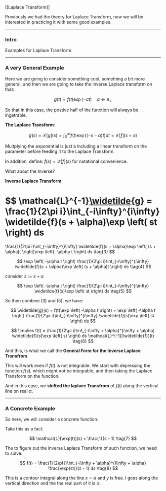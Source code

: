 [[Laplace Transform]]

Previously we had the theory for Laplace Transform, now we will be interested in practicing it with some good examples. 

---
### **Intro**

Examples for Laplace Transform. 


---
### **A very General Example**

Here we are going to consider something cool, something a bit more general, and then we are going to take the Inverse Laplace transform on that: 

$$
g(t) = f(t)\exp \left(
-\alpha t
\right) \quad \alpha \in \mathbb{R}_+
\tag{1}
$$

So that in this case, the postive half of the function will always be ingetrable. 

**The Laplace Transform**: 


$$
\widetilde{g}(s) = \mathcal{L}[g](s) = \int_{0}^{\infty} 
    f(t)\exp \left(
    (-s-\alpha)t
    \right)
dt = 
\mathcal{L}[f](s + \alpha)
\tag{2}
$$

Multplying the exponential is just a including a linear transform on the parameter before feeding it to the Laplace Transform. 

In addition, define: $\tilde{f}(s) = \mathcal{L}[f](s)$ for notational convenience. 

What about the Inverse? 

**Inverse Laplace Transform**

$$
\mathcal{L}^{-1}[\widetilde{g}](s) =  
\frac{1}{2\pi i}\int_{-i\infty}^{i\infty} 
    \widetilde{f}(s + \alpha)\exp \left(
    st
    \right)
ds
=
\frac{1}{2\pi i}\int_{-i\infty}^{i\infty} 
    \widetilde{f}(s + \alpha)\exp \left(
    (s + \alpha)t
    \right)\exp \left(
    -\alpha t
    \right)
ds
\tag{3}
$$

$$
\exp \left(
-\alpha t
\right) 
\frac{1}{2\pi i}\int_{-i\infty}^{i\infty} 
    \widetilde{f}(s + \alpha)\exp \left(
    (s + \alpha)t
    \right)
ds
\tag{4}
$$

consider $s:= s + \alpha$

$$
\exp \left(
-\alpha t
\right) 
\frac{1}{2\pi i}\int_{-i\infty}^{i\infty} 
    \widetilde{f}(s)\exp \left(
    st
    \right)
ds
\tag{5}
$$
 
So then combine (3) and (5), we have: 

$$
\widetilde{g}(s) = f(t)\exp \left(
-\alpha t
\right) = \exp \left(
-\alpha t
\right) 
\frac{1}{2\pi i}\int_{-i\infty}^{i\infty} 
    \widetilde{f}(s)\exp \left(
    st
    \right)
ds
$$

$$
\implies f(t) = \frac{1}{2\pi i}\int_{-i\infty + \alpha}^{i\infty + \alpha} 
\widetilde{f}(s)\exp \left(
st
\right)
ds
\mathcal{L}^{-1}[\widetilde{f}](t)
\tag{6}
$$

And this, is what we call the **General Form for the Inverse Laplace Transfrom**

This will work even if $f(t)$ is not integrable. We start with depressing the function $f(s)$, which might not be integrable, and then taking the Laplace Transform on the function. 

And in this case, we **shifted the laplace Transfrom** of $f(t)$ along the vertical line on real $\alpha$.


---
### **A Concrete Example**

So here, we will consider a concrete function. 

Take this as a fact: 

$$
\mathcal{L}[\exp(t)](s) = \frac{1}{s - 1}
\tag{7}
$$

The to figure out the inverse Laplace Transform of such function, we need to solve: 

$$
f(t) = \frac{1}{2\pi i}\int_{-i\infty + \alpha}^{i\infty + \alpha} 
\frac{\exp(st)}{s - 1}
ds
\tag{8}
$$

This is a contour integral along the line $x = \alpha$ and $y$ is free. I goes along the vertical direction and the the real part of it is $\alpha$. 







